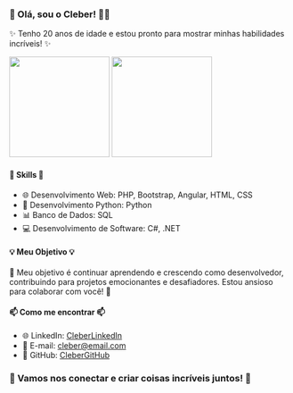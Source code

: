 ### 👋 Olá, sou o Cleber! 👨‍💻

✨ Tenho 20 anos de idade e estou pronto para mostrar minhas habilidades incríveis! ✨

<div>
  <img height="180em" src="https://github-readme-stats.vercel.app/api?username=obelucca&show_icons=true&theme=tokyonight"/>
 <img height="180em" src="https://github-readme-stats.vercel.app/api/top-langs/?username=obelucca&layout=compact&theme=tokyonight"/>
</div>

#### 💼 Skills 💼

- 🌐 Desenvolvimento Web: PHP, Bootstrap, Angular, HTML, CSS
- 🐍 Desenvolvimento Python: Python
- 📊 Banco de Dados: SQL
- 💻 Desenvolvimento de Software: C#, .NET
  
#### 💡 Meu Objetivo 💡

🚀 Meu objetivo é continuar aprendendo e crescendo como desenvolvedor, contribuindo para projetos emocionantes e desafiadores. Estou ansioso para colaborar com você! 🚀

#### 📫 Como me encontrar 📫

- 🌐 LinkedIn: [CleberLinkedIn](https://www.linkedin.com/in/cleber-lucas-519967181/)
- 📧 E-mail: [cleber@email.com](mailto:jobs.cleberr@gmail.com)
- 🌟 GitHub: [CleberGitHub](https://github.com/obelucca)

### 🤝 Vamos nos conectar e criar coisas incríveis juntos! 🤝
